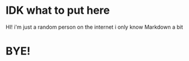 # IDK what to put here
HI! i'm just a random person on the internet
i only know Markdown a bit
# BYE!

